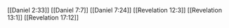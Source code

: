 [[Daniel 2:33]]
[[Daniel 7:7]]
[[Daniel 7:24]]
[[Revelation 12:3]]
[[Revelation 13:1]]
[[Revelation 17:12]]

